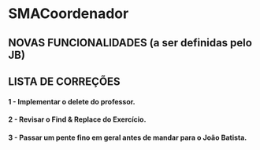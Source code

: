 # SMACoordenador
 
## NOVAS FUNCIONALIDADES (a ser definidas pelo JB)


## LISTA DE CORREÇÕES
#### 1 - Implementar o delete do professor.
#### 2 - Revisar o Find & Replace do Exercício.
#### 3 - Passar um pente fino em geral antes de mandar para o João Batista.

